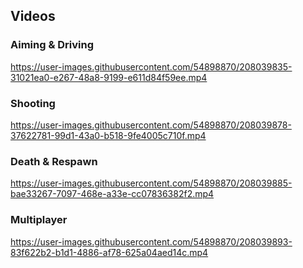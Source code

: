 ## Videos

### Aiming & Driving

https://user-images.githubusercontent.com/54898870/208039835-31021ea0-e267-48a8-9199-e611d84f59ee.mp4


### Shooting

https://user-images.githubusercontent.com/54898870/208039878-37622781-99d1-43a0-b518-9fe4005c710f.mp4


### Death & Respawn

https://user-images.githubusercontent.com/54898870/208039885-bae33267-7097-468e-a33e-cc07836382f2.mp4


### Multiplayer

https://user-images.githubusercontent.com/54898870/208039893-83f622b2-b1d1-4886-af78-625a04aed14c.mp4


